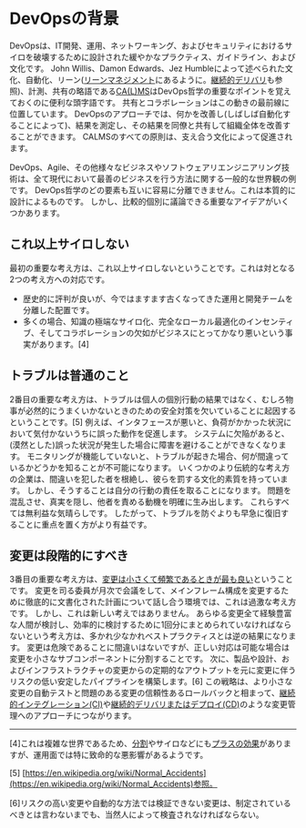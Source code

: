 # DevOpsの背景

DevOpsは、IT開発、運用、ネットワーキング、およびセキュリティにおけるサイロを破壊するために設計された緩やかなプラクティス、ガイドライン、および文化です。
John Willis、Damon Edwards、Jez Humbleによって述べられた文化、自動化、リーン([リーンマネジメント](https://searchcio.techtarget.com/definition/lean-management)にあるように。[継続的デリバリ](https://puppet.com/blog/continuous-delivery-vs-continuous-deployment-what-s-diff)も参照)、計測、共有の略語である[CA(L)MS](https://www.atlassian.com/devops)はDevOps哲学の重要なポイントを覚えておくのに便利な頭字語です。
共有とコラボレーションはこの動きの最前線に位置しています。
DevOpsのアプローチでは、何かを改善し(しばしば自動化することによって)、結果を測定し、その結果を同僚と共有して組織全体を改善することができます。
CALMSのすべての原則は、支え合う文化によって促進されます。

DevOps、Agile、その他様々なビジネスやソフトウェアリエンジニアリング技術は、全て現代において最善のビジネスを行う方法に関する一般的な世界観の例です。
DevOps哲学のどの要素も互いに容易に分離できません。これは本質的に設計によるものです。
しかし、比較的個別に議論できる重要なアイデアがいくつかあります。

## これ以上サイロしない

最初の重要な考え方は、これ以上サイロしないということです。これは対となる2つの考え方への対応です。

* 歴史的に評判が良いが、今ではますます古くなってきた運用と開発チームを分離した配置です。
* 多くの場合、知識の極端なサイロ化、完全なローカル最適化のインセンティブ、そしてコラボレーションの欠如がビジネスにとってかなり悪いという事実があります。[4]

## トラブルは普通のこと

2番目の重要な考え方は、トラブルは個人の個別行動の結果ではなく、むしろ物事が必然的にうまくいかないときのための安全対策を欠いていることに起因するということです。[5]
例えば、インタフェースが悪いと、負荷がかかった状況において気付かないうちに誤った動作を促進します。
システムに欠陥があると、(漠然とした)誤った状況が発生した場合に障害を避けることができなくなります。
モニタリングが機能していないと、トラブルが起きた場合、何が間違っているかどうかを知ることが不可能になります。
いくつかのより伝統的な考え方の企業は、間違いを犯した者を根絶し、彼らを罰する文化的素質を持っています。
しかし、そうすることは自分の行動の責任を取ることになります。
問題を混乱させ、真実を隠し、他者を責める動機を明確に生み出します。
これらすべては無利益な気晴らしです。
したがって、トラブルを防ぐよりも早急に復旧することに重点を置く方がより有益です。

## 変更は段階的にすべき

3番目の重要な考え方は、[変更は小さくて頻繁であるときが最も良い](https://www.azquotes.com/quote/1052920)ということです。
変更を司る委員が月次で会議をして、メインフレーム構成を変更するために徹底的に文書化された計画について話し合う環境では、これは過激な考え方です。
しかし、これは新しい考えではありません。
あらゆる変更全て経験豊富な人間が検討し、効率的に検討するために1回分にまとめられていなければならないという考え方は、多かれ少なかれベストプラクティスとは逆の結果になります。
変更は危険であることに間違いはないですが、正しい対応は可能な場合は変更を小さなサブコンポーネントに分割することです。
次に、製品や設計、およびインフラストラクチャの変更からの定期的なアウトプットを元に変更に伴うリスクの低い安定したパイプラインを構築します。[6]
この戦略は、より小さな変更の自動テストと問題のある変更の信頼性あるロールバックと相まって、[継続的インテグレーション(CI)](https://martinfowler.com/articles/continuousIntegration.html)や[継続的デリバリまたはデプロイ(CD)](https://puppet.com/blog/continuous-delivery-vs-continuous-deployment-what-s-diff)のような変更管理へのアプローチにつながります。

----------
[4]これは複雑な世界であるため、[分割](https://smallbusiness.chron.com/advantages-disadvantages-collaboration-between-businesses-20642.html)やサイロなどにも[プラスの効果](https://www.fastcompany.com/1837301/5-ways-process-killing-your-productivity)がありますが、運用面では特に致命的な悪影響があるようです。

[5] [https://en.wikipedia.org/wiki/Normal_Accidents](https://en.wikipedia.org/wiki/Normal_Accidents)参照。

[6]リスクの高い変更や自動的な方法では検証できない変更は、制定されているべきとは言わないまでも、当然人によって検査されなければならない。
